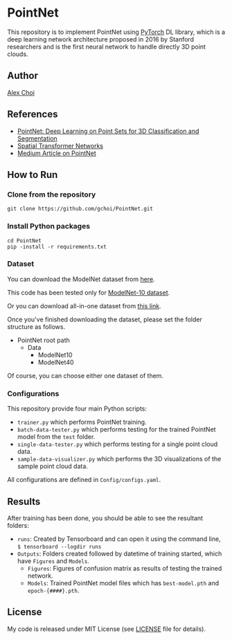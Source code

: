 # PointNet

This repository is to implement PointNet using [PyTorch](https://pytorch.org/) DL library, which is a deep learning network architecture proposed in 2016 by Stanford researchers and is the first neural network to handle directly 3D point clouds.

## Author

[Alex Choi](mailto:cinema4dr12@gmail.com)

## References
* [PointNet: Deep Learning on Point Sets for 3D Classification and Segmentation](https://arxiv.org/pdf/1612.00593.pdf)
* [Spatial Transformer Networks](https://arxiv.org/pdf/1506.02025.pdf)
* [Medium Article on PointNet](https://medium.com/geekculture/understanding-3d-deep-learning-with-pointnet-fe5e95db4d2d)

## How to Run

### Clone from the repository

```
git clone https://github.com/gchoi/PointNet.git
```

### Install Python packages

```
cd PointNet
pip -install -r requirements.txt
```

### Dataset

You can download the ModelNet dataset from [here](https://modelnet.cs.princeton.edu#).

This code has been tested only for [ModelNet-10 dataset](http://3dvision.princeton.edu/projects/2014/3DShapeNets/ModelNet10.zip).

Or you can download all-in-one dataset from [this link](https://drive.google.com/file/d/1yTShG-2s3SIEW7C2MTCU32vHY5s2iL9w/view?usp=sharing).

Once you've finished downloading the dataset, please set the folder structure as follows.

* PointNet root path
  * Data
    * ModelNet10
    * ModelNet40

Of course, you can choose either one dataset of them.

### Configurations

This repository provide four main Python scripts:
* `trainer.py` which performs PointNet training.
* `batch-data-tester.py` which performs testing for the trained PointNet model from the `test` folder.
* `single-data-tester.py` which performs testing for a single point cloud data.
* `sample-data-visualizer.py` which performs the 3D visualizations of the sample point cloud data.

All configurations are defined in `Config/configs.yaml`.

## Results

After training has been done, you should be able to see the resultant folders:

* `runs`: Created by Tensorboard and can open it using the command line, `$ tensorboard --logdir runs`
* `Outputs`: Folders created followed by datetime of training started, which have `Figures` and `Models`.
  * `Figures`: Figures of confusion matrix as results of testing the trained network.
  * `Models`: Trained PointNet model files which has `best-model.pth` and `epoch-{####}.pth`.

## License

My code is released under MIT License (see [LICENSE](./LICENSE) file for details).
